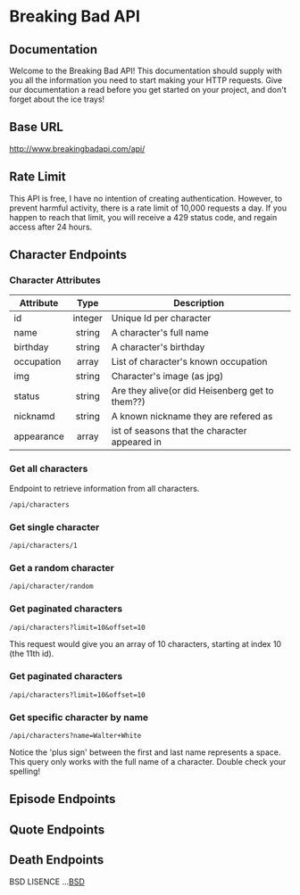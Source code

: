 # Breaking Bad API

## Documentation

Welcome to the Breaking Bad API! This documentation should supply
with you all the information you need to start making your HTTP
requests. Give our documentation a read before you get started on
your project, and don't forget about the ice trays!

## Base URL
http://www.breakingbadapi.com/api/

## Rate Limit
This API is free, I have no intention of creating authentication. However, to prevent harmful activity, there is a rate limit of 10,000 requests a day. If you happen to reach that limit, you will receive a 429 status code, and regain access after 24 hours.

## Character Endpoints

### Character Attributes

| Attribute   | Type          | Description  |
| ----------- |:-------------:| ------------ |
| id          | integer       | Unique Id per character |
| name        | string        | A character's full name |
| birthday    | string        | A character's birthday  |
| occupation  | array         | List of character's known occupation    |
| img         | string        | Character's image (as jpg)   |
| status      | string        | Are they alive(or did Heisenberg get to them??)    |
| nicknamd    | string        | A known nickname they are refered as     |
| appearance  | array         | ist of seasons that the character appeared in    |

### Get all characters
Endpoint to retrieve information from all characters.
```
/api/characters
```

### Get single character
```
/api/characters/1
```

### Get a random character
```
/api/character/random
```

### Get paginated characters
```
/api/characters?limit=10&offset=10
```
This request would give you an array of 10 characters, starting at index 10 (the 11th id).

### Get paginated characters
```
/api/characters?limit=10&offset=10
```

### Get specific character by name 
```
/api/characters?name=Walter+White
```
Notice the 'plus sign' between the first and last name represents a space. This query only works with the full name of a character. Double check your spelling!

## Episode Endpoints

## Quote Endpoints

## Death Endpoints



BSD LISENCE ...<a href='https://github.com/timbiles/Breaking-Bad--API/blob/master/LICENSE.rst'>BSD</a>
